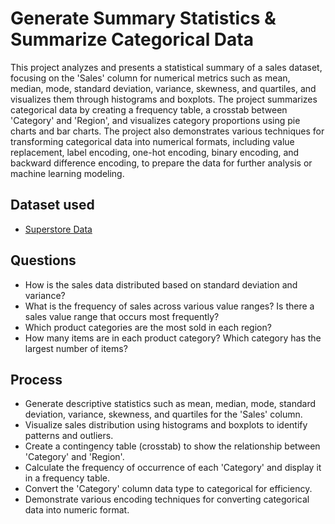 # Generate Summary Statistics & Summarize Categorical Data
 This project analyzes and presents a statistical summary of a sales dataset, focusing on the 'Sales' column for numerical metrics such as mean, median, mode, standard deviation, variance, skewness, and quartiles, and visualizes them through histograms and boxplots. The project summarizes categorical data by creating a frequency table, a crosstab between 'Category' and 'Region', and visualizes category proportions using pie charts and bar charts. The project also demonstrates various techniques for transforming categorical data into numerical formats, including value replacement, label encoding, one-hot encoding, binary encoding, and backward difference encoding, to prepare the data for further analysis or machine learning modeling.

## Dataset used
- <a href="https://github.com/vierohedfam/Data-Analyst-Dashboard/blob/main/Sample%20-%20Superstore_table.xlsx"> Superstore Data</a>

## Questions
- How is the sales data distributed based on standard deviation and variance?
- What is the frequency of sales across various value ranges? Is there a sales value range that occurs most frequently?
- Which product categories are the most sold in each region?
- How many items are in each product category? Which category has the largest number of items?

## Process
- Generate descriptive statistics such as mean, median, mode, standard deviation, variance, skewness, and quartiles for the 'Sales' column.
- Visualize sales distribution using histograms and boxplots to identify patterns and outliers.
- Create a contingency table (crosstab) to show the relationship between 'Category' and 'Region'.
- Calculate the frequency of occurrence of each 'Category' and display it in a frequency table.
- Convert the 'Category' column data type to categorical for efficiency.
- Demonstrate various encoding techniques for converting categorical data into numeric format.

